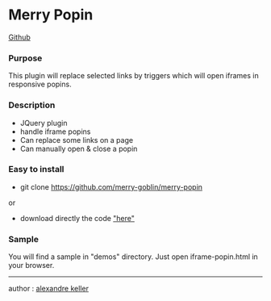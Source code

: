 Merry Popin
========================

[Github](https://github.com/merry-goblin/merry-popin)

### Purpose

This plugin will replace selected links by triggers which will open iframes in responsive popins.

### Description

- JQuery plugin
- handle iframe popins
- Can replace some links on a page
- Can manually open & close a popin 

### Easy to install

- git clone https://github.com/merry-goblin/merry-popin

or 

- download directly the code ["here"](https://github.com/merry-goblin/merry-popin)

### Sample

You will find a sample in "demos" directory.
Just open iframe-popin.html in your browser.

--------------------------

author : [alexandre keller](https://github.com/merry-goblin)
